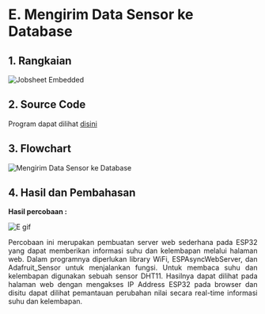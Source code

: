 # E. Mengirim Data Sensor ke Database

## 1. Rangkaian

![Jobsheet Embedded](https://github.com/brianrahma/brian-system-embedded/assets/82065700/7c215281-ec27-43a4-8005-6152e52255c5)

## 2. Source Code

Program dapat dilihat <a href="https://github.com/Aisyahnurul/AisyahN-system-embedded/blob/main/jobsheet%203/e.%20Mengirim%20Data%20Sensor%20ke%20Database/program/Mengirim%20Data%20Sensor%20ke%20Database.ino"> disini </a>

## 3. Flowchart

![Mengirim Data Sensor ke Database](https://github.com/brianrahma/brian-system-embedded/assets/82065700/30aa664d-7943-4f33-94da-6c1d8f65b824)

## 4. Hasil dan Pembahasan

 **Hasil percobaan :**
 
 ![E gif](https://github.com/brianrahma/brian-system-embedded/assets/82065700/473f3008-71d7-4885-9fee-72bb42bf24eb)
 
 <p align="justify">Percobaan ini merupakan pembuatan server web sederhana pada ESP32 yang dapat memberikan informasi suhu dan kelembapan melalui halaman web. Dalam programnya diperlukan library WiFi, ESPAsyncWebServer, dan Adafruit_Sensor untuk menjalankan fungsi. Untuk membaca suhu dan kelembapan digunakan sebuah sensor DHT11. Hasilnya dapat dilihat pada halaman web dengan mengakses IP Address ESP32 pada browser dan disitu dapat dilihat pemantauan perubahan nilai secara real-time informasi suhu dan kelembapan.

<br>
